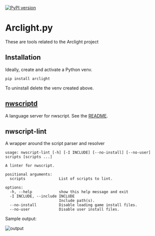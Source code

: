 [![PyPI version](https://badge.fury.io/py/arclight.svg)](https://badge.fury.io/py/arclight)

# Arclight.py

These are tools related to the Arclight project

## Installation

Ideally, create and activate a Python venv.

```
pip install arclight
```

To uninstall delete the venv created above.

## [nwscriptd](arclight/nwscriptd/README.md)

A language server for nwscript. See the [README](arclight/nwscriptd/README.md).

## nwscript-lint

A wrapper around the script parser and resolver

```
usage: nwscript-lint [-h] [-I INCLUDE] [--no-install] [--no-user] scripts [scripts ...]

A linter for nwscript.

positional arguments:
  scripts               List of scripts to lint.

options:
  -h, --help            show this help message and exit
  -I INCLUDE, --include INCLUDE
                        Include path(s).
  --no-install          Disable loading game install files.
  --no-user             Disable user install files.
```

Sample output:

![output](screenshots/nwscript-lint-2024-10-21.png)
